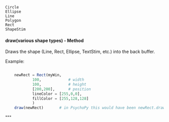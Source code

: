 ```@docs
Circle
Ellipse
Line
Polygon
Rect
ShapeStim
```

#### draw(various shape types) - Method

Draws the shape (Line, Rect, Ellipse, TextStim, etc.) into the back buffer.

Example:
```julia

	newRect = Rect(myWin, 
			100,			# width
			100, 			# height
			[200,200],		# position
			lineColor = [255,0,0], 
			fillColor = [255,128,128] 
			)
	draw(newRect) 		# in PsychoPy this would have been newRect.draw()
```
"""